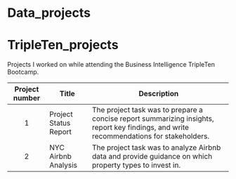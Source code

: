 # Data_projects
# TripleTen_projects
Projects I worked on while attending the Business Intelligence TripleTen Bootcamp.


| Project number | Title | Description |
| :-----------: | ----------- |----------- |
| 1 | Project Status Report | The project task was to prepare a concise report summarizing insights, report key findings, and write recommendations for stakeholders.|
| 2 | NYC Airbnb Analysis| The project task was to analyze Airbnb data and provide guidance on which property types to invest in. |
